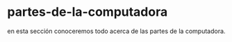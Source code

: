 # partes-de-la-computadora
en esta sección conoceremos todo acerca de las partes de la computadora.
